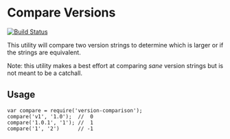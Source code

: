 # Compare Versions

[![Build Status](https://travis-ci.org/elliotttf/version-comparison.svg)](https://travis-ci.org/elliotttf/version-comparison)

This utility will compare two version strings to determine which is larger or if the strings
are equivalent.

Note: this utility makes a best effort at comparing _sane_ version strings but is not meant
to be a catchall.

## Usage

```jvascript
var compare = require('version-comparison');
compare('v1', '1.0');  //  0
compare('1.0.1', '1'); //  1
compare('1', '2')      // -1
```
